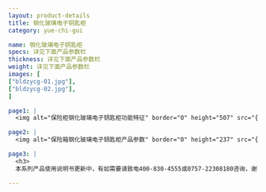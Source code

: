 ```yaml
---
layout: product-details
title: 钢化玻璃电子钥匙柜
category: yue-chi-gui

name: 钢化玻璃电子钥匙柜
specs: 详见下面产品参数栏
thickness: 详见下面产品参数栏
weight: 详见下面产品参数栏
images: [
["bldzycg-01.jpg"],
["bldzycg-02.jpg"],
]

page1: |
  <img alt="保险柜钢化玻璃电子钥匙柜功能特征" border="0" height="507" src="{PRODUCT_IMAGES}products/bldzycg-gn.jpg" width="538" />

page2: |
  <img alt="保险箱钢化玻璃电子钥匙柜产品参数" border="0" height="237" src="{PRODUCT_IMAGES}products/bldzycg-cpcs.jpg" width="538" />

page3: |
  <h3>
  本系列产品使用说明书更新中，有如需要请致电400-830-4555或0757-22308180咨询，谢谢！</h3>

---
```

